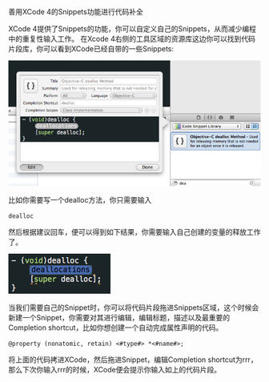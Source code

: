 善用XCode 4的Snippets功能进行代码补全

XCode 4提供了Snippets的功能，你可以自定义自己的Snippets，从而减少编程中的重复性输入工作。
在Xcode 4右侧的工具区域的资源库这边你可以找到代码片段库，你可以看到XCode已经自带的一些Snippets:

![代码片段](img/xcode_snippet.png?raw=true)

比如你需要写一个dealloc方法，你只需要输入

	dealloc
	
然后根据建议回车，便可以得到如下结果，你需要输入自己创建的变量的释放工作了。

![dealloc](img/dealloc.png?raw=true)

当我们需要自己的Snippet时，你可以将代码片段拖进Snippets区域，这个时候会新建一个Snippet，你需要对其进行编辑，编辑标题，描述以及最重要的Completion shortcut，比如你想创建一个自动完成属性声明的代码。

	@property (nonatomic, retain) <#type#> *<#name#>;

将上面的代码拷进XCode，然后拖进Snippet，编辑Completion shortcut为rrr，
那么下次你输入rrr的时候，XCode便会提示你输入如上的代码片段。